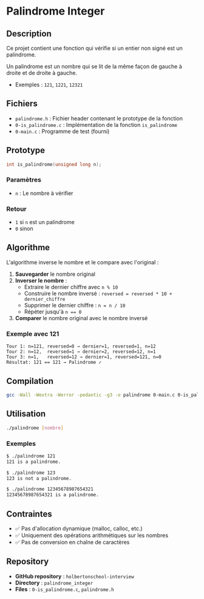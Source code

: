 # Palindrome Integer

## Description
Ce projet contient une fonction qui vérifie si un entier non signé est un palindrome.

Un palindrome est un nombre qui se lit de la même façon de gauche à droite et de droite à gauche.
- Exemples : `121`, `1221`, `12321`

## Fichiers
- `palindrome.h` : Fichier header contenant le prototype de la fonction
- `0-is_palindrome.c` : Implémentation de la fonction `is_palindrome`
- `0-main.c` : Programme de test (fourni)

## Prototype
```c
int is_palindrome(unsigned long n);
```

### Paramètres
- `n` : Le nombre à vérifier

### Retour
- `1` si `n` est un palindrome
- `0` sinon

## Algorithme

L'algorithme inverse le nombre et le compare avec l'original :

1. **Sauvegarder** le nombre original
2. **Inverser le nombre** :
   - Extraire le dernier chiffre avec `n % 10`
   - Construire le nombre inversé : `reversed = reversed * 10 + dernier_chiffre`
   - Supprimer le dernier chiffre : `n = n / 10`
   - Répéter jusqu'à `n == 0`
3. **Comparer** le nombre original avec le nombre inversé

### Exemple avec 121
```
Tour 1: n=121, reversed=0 → dernier=1, reversed=1, n=12
Tour 2: n=12,  reversed=1 → dernier=2, reversed=12, n=1
Tour 3: n=1,   reversed=12 → dernier=1, reversed=121, n=0
Résultat: 121 == 121 → Palindrome ✓
```

## Compilation
```bash
gcc -Wall -Wextra -Werror -pedantic -g3 -o palindrome 0-main.c 0-is_palindrome.c
```

## Utilisation
```bash
./palindrome [nombre]
```

### Exemples
```bash
$ ./palindrome 121
121 is a palindrome.

$ ./palindrome 123
123 is not a palindrome.

$ ./palindrome 12345678987654321
12345678987654321 is a palindrome.
```

## Contraintes
- ✅ Pas d'allocation dynamique (malloc, calloc, etc.)
- ✅ Uniquement des opérations arithmétiques sur les nombres
- ✅ Pas de conversion en chaîne de caractères

## Repository
- **GitHub repository** : `holbertonschool-interview`
- **Directory** : `palindrome_integer`
- **Files** : `0-is_palindrome.c`, `palindrome.h`